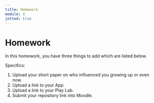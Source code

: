 ```yaml
---
title: Homework
module: 4
jotted: true
---
```


# Homework

In this homework, you have three things to add which are listed below.

Specifics:

1. Upload your short paper on who influenced you growing up or even now.
2. Upload a link to your App.
3. Upload a link to your Play Lab.
4. Submit your repository link into Moodle.

